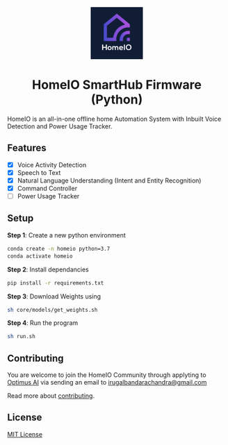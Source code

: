 <div style="text-align: center;">
<div>
  <img src="public/assets/logo.png" width=120>
</div>

# HomeIO SmartHub Firmware (Python)

</div>

HomeIO is an all-in-one offline home Automation System with Inbuilt Voice Detection and Power Usage Tracker.

## Features

- [x] Voice Activity Detection
- [x] Speech to Text
- [x] Natural Language Understanding (Intent and Entity Recognition)
- [x] Command Controller
- [ ] Power Usage Tracker

## Setup

**Step 1**: Create a new python environment

```sh
conda create -n homeio python=3.7
conda activate homeio
```

**Step 2**: Install dependancies

```sh
pip install -r requirements.txt
```

**Step 3**: Download Weights using

```sh
sh core/models/get_weights.sh
```

**Step 4**: Run the program

```sh
sh run.sh
```

## Contributing

You are welcome to join the HomeIO Community through applyting to
[Optimus AI](https://lk.linkedin.com/company/teamoptimusai) via sending an email to irugalbandarachandra@gmail.com

Read more about [contributing](public/CONTRIBUTE.md).

## License

[MIT License](public/LICENSE)

